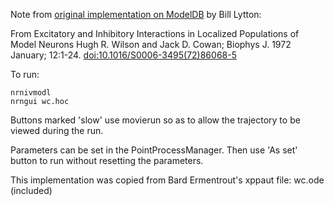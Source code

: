Note from [original implementation on ModelDB](https://senselab.med.yale.edu/ModelDB/ShowModel.cshtml?model=76879) 
by Bill Lytton:

From Excitatory and Inhibitory Interactions in Localized Populations of Model Neurons
Hugh R. Wilson and Jack D. Cowan; Biophys J. 1972 January; 12:1-24. [doi:10.1016/S0006-3495(72)86068-5](https://dx.doi.org/10.1016%2FS0006-3495(72)86068-5)

To run:

    nrnivmodl
    nrngui wc.hoc

Buttons marked 'slow' use movierun so as to allow the trajectory to be viewed
during the run. 

Parameters can be set in the PointProcessManager.  Then use 'As set' button to run
without resetting the parameters.

This implementation was copied from Bard Ermentrout's xppaut file: wc.ode
(included)
